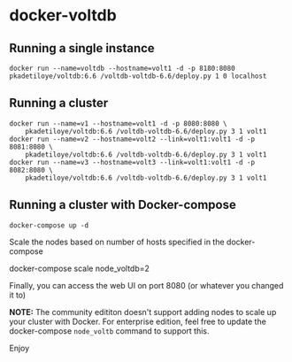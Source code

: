 # docker-voltdb


## Running a single instance

```
docker run --name=voltdb --hostname=volt1 -d -p 8180:8080 pkadetiloye/voltdb:6.6 /voltdb-voltdb-6.6/deploy.py 1 0 localhost
```


## Running a cluster

```
docker run --name=v1 --hostname=volt1 -d -p 8080:8080 \
    pkadetiloye/voltdb:6.6 /voltdb-voltdb-6.6/deploy.py 3 1 volt1
docker run --name=v2 --hostname=volt2 --link=volt1:volt1 -d -p 8081:8080 \
    pkadetiloye/voltdb:6.6 /voltdb-voltdb-6.6/deploy.py 3 1 volt1
docker run --name=v3 --hostname=volt3 --link=volt1:volt1 -d -p 8082:8080 \
    pkadetiloye/voltdb:6.6 /voltdb-voltdb-6.6/deploy.py 3 1 volt1
```


## Running a cluster with Docker-compose

```
docker-compose up -d

```

Scale the nodes based on number of hosts specified in the docker-compose

docker-compose scale node_voltdb=2

Finally, you can access the web UI on port 8080 (or whatever you changed it to)


**NOTE:** The community edititon doesn't support adding nodes to scale up your cluster with Docker.
For enterprise edition, feel free to update the docker-compose `node_voltb` command to support this.


Enjoy
